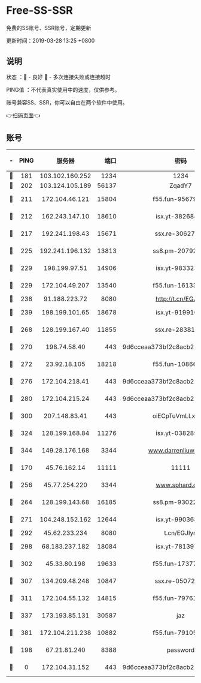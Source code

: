 # Free-SS-SSR

免费的SS账号、SSR账号，定期更新

更新时间：2019-03-28 13:25 +0800

## 说明

状态     ：🙂 - 良好 🙁 - 多次连接失败或连接超时

PING值   ：不代表真实使用中的速度，仅供参考。

账号兼容SS、SSR，你可以自由在两个软件中使用。

👉[扫码页面](https://liesauer.github.io/Free-SS-SSR/)👈

## 账号

|-|PING|服务器|端口|密码|加密方式|区域|
|:----:|:----:|:-----:|-----:|:----:|:----:|:----:|
|🙂|181|103.102.160.252|1234|1234|rc4-md5|JP|
|🙂|202|103.124.105.189|56137|ZqadY7|chacha20|US|
|🙂|211|172.104.46.121|15804|f55.fun-95679008|aes-256-cfb|SG|
|🙂|212|162.243.147.10|18610|isx.yt-38268471|aes-256-cfb|US|
|🙂|217|192.241.198.43|15671|ssx.re-30627784|aes-256-cfb|US|
|🙂|225|192.241.196.132|13813|ss8.pm-20792898|aes-256-cfb|US|
|🙂|229|198.199.97.51|14906|isx.yt-98332300|aes-256-cfb|US|
|🙂|229|172.104.49.207|13540|f55.fun-16133449|aes-256-cfb|SG|
|🙂|238|91.188.223.72|8080|http://t.cn/EGJIyrl|rc4-md5|RU|
|🙂|239|198.199.101.65|18678|isx.yt-91991636|aes-256-cfb|US|
|🙂|268|128.199.167.40|11855|ssx.re-28381308|aes-256-cfb|SG|
|🙂|270|198.74.58.40|443|9d6cceaa373bf2c8acb22e60b6a58be6|aes-256-cfb|US|
|🙂|272|23.92.18.105|18218|f55.fun-10866563|aes-256-cfb|US|
|🙂|276|172.104.218.41|443|9d6cceaa373bf2c8acb22e60b6a58be6|aes-256-cfb|US|
|🙂|280|172.104.215.24|443|9d6cceaa373bf2c8acb22e60b6a58be6|aes-256-cfb|US|
|🙂|300|207.148.83.41|443|oiECpTuVmLLxk4Ts|aes-256-cfb|AU|
|🙂|324|128.199.168.84|11276|isx.yt-03828931|aes-256-cfb|SG|
|🙂|344|149.28.176.168|3344|www.darrenliuwei.com|aes-256-cfb|AU|
|🙂|170|45.76.162.14|11111|11111|aes-256-cfb|SG|
|🙂|256|45.77.254.220|3344|www.sphard.com|aes-256-cfb|SG|
|🙂|264|128.199.143.68|16185|ss8.pm-93022254|aes-256-cfb|SG|
|🙂|271|104.248.152.162|12644|isx.yt-99036844|aes-256-cfb|SG|
|🙂|292|45.62.233.234|8080|t.cn/EGJIyrl|rc4-md5|CA|
|🙂|298|68.183.237.182|18084|isx.yt-78139747|aes-256-cfb|SG|
|🙂|302|45.33.80.198|19633|f55.fun-17377809|aes-256-cfb|US|
|🙂|307|134.209.48.248|10847|ssx.re-05072689|aes-256-cfb|US|
|🙂|311|172.104.55.132|14815|f55.fun-79761040|aes-256-cfb|SG|
|🙂|337|173.193.85.131|30587|jaz|aes-256-cfb|US|
|🙂|381|172.104.211.238|10882|f55.fun-79105579|aes-256-cfb|US|
|🙁|198|67.21.81.240|8388|password|aes-256-cfb|US|
|🙁|0|172.104.31.152|443|9d6cceaa373bf2c8acb22e60b6a58be6|aes-256-cfb|US|
